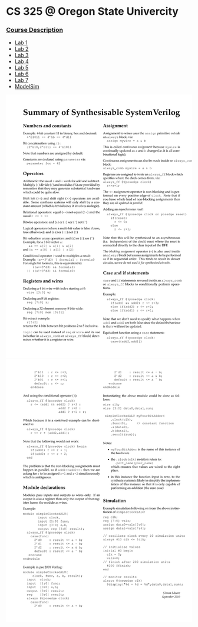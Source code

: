 CS 325 @ Oregon State Univercity
================================
### [Course Description](http://supacyan.github.io/pages/fpga/des.html)

* [Lab 1](./lab1)
* [Lab 2](./lab2)
* [Lab 3](./lab3)
* [Lab 4](./lab4)
* [Lab 5](./lab5)
* [Lab 6](./lab6)
* [Lab 7](./lab7)
* [ModelSim](./ModelSim)

![SystemVerilog Cheatsheet](./SVcheatsheet-1.png)
![](./SVcheatsheet-2.png)
